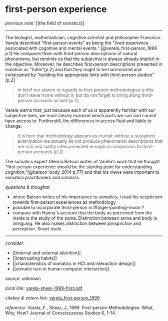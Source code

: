 # first-person experience

_previous note:_  [[the field of somatics]]

---

The biologist, mathematician, cognitive scientist and philosopher Francisco Varela described "first-person events" as being the "_lived_ experience associated with cognitive and mental events." [@varela_first-person_1999 p.1] He compares them with third-person descriptions of natural phenomena, but reminds us that the subjective is always already implicit in the objective. Moreover, he describes first-person descriptions presented in isolation as "futile"[p.2] and that they ought to be harmonized and constrained by "building the appropriate _links_ with third-person studies"[p.2]

>In brief our stance in regards to first-person methodologies is this: don’t leave home without it, but do not forget to bring along third-person accounts as well.[p.2]

Varela warns that, just because each of us is apparently familiar with our subjective lives, we must clearly examine which parts we can and cannot have access to. Furtherstill, the differences in access fluid and liable to change:

>It is here that methodology appears as crucial: without a sustained examination we actually do not produce phenomenal descriptions that are rich and subtly interconnected enough in comparison to third-person accounts.[p.2]

The somatics expert Glenna Batson writes of Varela's work that he thought "first-person experience should be the starting point for understanding cognition,"[@batson_body_2014 p.77] and that his views were important to somatics practitioners and scholars.

_questions & thoughts:_

- where Batson writes of his importance to somatics, I read his scepticism towards first-person experiences as methodology
- possible to incorporate third-person in #finger-pointing-moon ?
- compare with Hanna's account that the body as perceived from the inside is the study of the soma. Distinction between soma and body is intriguing. He also makes distinction between _perspective_ and _perception_. Smart dude.

--- 

_consider:_ 

- [[internal and external attention]]
- [[interrupting habits]]
- [[characteristics of somatics in HCI and interaction design]]
- [[somatic turn in human computer interaction]]

_source:_ unknown

_local link:_ [varela-shear-1999-first.pdf](hook://file/jZLenPyH9?p=RHJvcGJveC9iaWJsaW9ncmFwaHkgcGRmcw==&n=varela-shear-1999-first.pdf)

_citekey & zotero link:_ [varela_first-person_1999](zotero://select/items/1_2N9JS2BC)

_reference:_ Varela, F., Shear, J., 1999. First-person Methodologies: What, Why, How? Journal of Consciousness Studies 6, 1–14.


